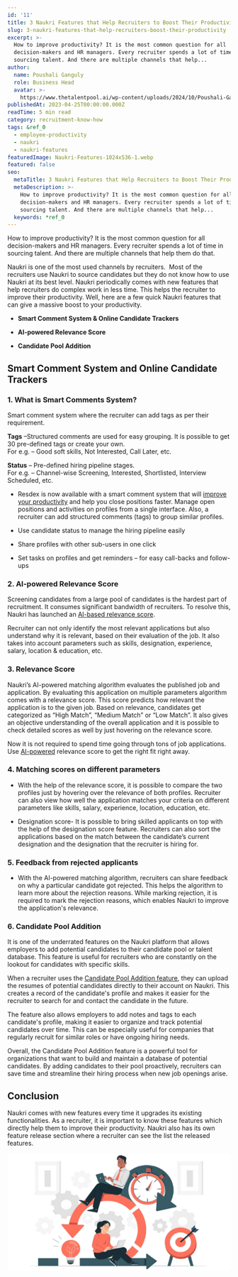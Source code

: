 ```yaml
---
id: '11'
title: 3 Naukri Features that Help Recruiters to Boost Their Productivity
slug: 3-naukri-features-that-help-recruiters-boost-their-productivity
excerpt: >-
  How to improve productivity? It is the most common question for all
  decision-makers and HR managers. Every recruiter spends a lot of time in
  sourcing talent. And there are multiple channels that help...
author:
  name: Poushali Ganguly
  role: Business Head
  avatar: >-
    https://www.thetalentpool.ai/wp-content/uploads/2024/10/Poushali-Gangulyimage.webp
publishedAt: 2023-04-25T00:00:00.000Z
readTime: 5 min read
category: recruitment-know-how
tags: &ref_0
  - employee-productivity
  - naukri
  - naukri-features
featuredImage: Naukri-Features-1024x536-1.webp
featured: false
seo:
  metaTitle: 3 Naukri Features that Help Recruiters to Boost Their Productivity
  metaDescription: >-
    How to improve productivity? It is the most common question for all
    decision-makers and HR managers. Every recruiter spends a lot of time in
    sourcing talent. And there are multiple channels that help...
  keywords: *ref_0
---
```


How to improve productivity? It is the most common question for all decision-makers and HR managers. Every recruiter spends a lot of time in sourcing talent. And there are multiple channels that help them do that. 

Naukri is one of the most used channels by recruiters.  Most of the recruiters use Naukri to source candidates but they do not know how to use Naukri at its best level. Naukri periodically comes with new features that help recruiters do complex work in less time. This helps the recruiter to improve their productivity. Well, here are a few quick Naukri features that can give a massive boost to your productivity. 

- **Smart Comment System & Online Candidate Trackers**

- **AI-powered Relevance Score**

- **Candidate Pool Addition**

## **Smart Comment System and Online Candidate Trackers**

### 1\. **What is Smart Comments System?**

Smart comment system where the recruiter can add tags as per their requirement.

**Tags** –Structured comments are used for easy grouping. It is possible to get 30 pre-defined tags or create your own.  
For e.g. – Good soft skills, Not Interested, Call Later, etc.

**Status** – Pre-defined hiring pipeline stages.  
For e.g. – Channel-wise Screening, Interested, Shortlisted, Interview Scheduled, etc.

- Resdex is now available with a smart comment system that will [improve your productivity](https://www.thetalentpool.ai/blogs/importance-employee-development-modern-workplace/) and help you close positions faster. Manage open positions and activities on profiles from a single interface. Also, a recruiter can add structured comments (tags) to group similar profiles.

- Use candidate status to manage the hiring pipeline easily

- Share profiles with other sub-users in one click

- Set tasks on profiles and get reminders – for easy call-backs and follow-ups

### 2\. **AI-powered Relevance Score**

Screening candidates from a large pool of candidates is the hardest part of recruitment. It consumes significant bandwidth of recruiters. To resolve this, Naukri has launched an [AI-based relevance score](https://www.thetalentpool.ai/recruitment-management-software-benefits/).

Recruiter can not only identify the most relevant applications but also understand why it is relevant, based on their evaluation of the job. It also takes into account parameters such as skills, designation, experience, salary, location & education, etc.

### 3\. **Relevance Score**

Naukri’s AI-powered matching algorithm evaluates the published job and application. By evaluating this application on multiple parameters algorithm comes with a relevance score. This score predicts how relevant the application is to the given job. Based on relevance, candidates get categorized as “High Match”, “Medium Match” or “Low Match”. It also gives an objective understanding of the overall application and it is possible to check detailed scores as well by just hovering on the relevance score.

Now it is not required to spend time going through tons of job applications. Use [AI-powered](https://www.thetalentpool.ai/best-ai-recruitment-software/) relevance score to get the right fit right away.

### 4\. **Matching scores on different parameters**

- With the help of the relevance score, it is possible to compare the two profiles just by hovering over the relevance of both profiles. Recruiter can also view how well the application matches your criteria on different parameters like skills, salary, experience, location, education, etc.

- Designation score- It is possible to bring skilled applicants on top with the help of the designation score feature. Recruiters can also sort the applications based on the match between the candidate’s current designation and the designation that the recruiter is hiring for.

### 5\. **Feedback from rejected applicants**

- With the AI-powered matching algorithm, recruiters can share feedback on why a particular candidate got rejected. This helps the algorithm to learn more about the rejection reasons. While marking rejection, it is required to mark the rejection reasons, which enables Naukri to improve the application's relevance.

### 6\. **Candidate Pool Addition**

It is one of the underrated features on the Naukri platform that allows employers to add potential candidates to their candidate pool or talent database. This feature is useful for recruiters who are constantly on the lookout for candidates with specific skills.

When a recruiter uses the [Candidate Pool Addition feature](https://www.thetalentpool.ai/), they can upload the resumes of potential candidates directly to their account on Naukri. This creates a record of the candidate's profile and makes it easier for the recruiter to search for and contact the candidate in the future.

The feature also allows employers to add notes and tags to each candidate's profile, making it easier to organize and track potential candidates over time. This can be especially useful for companies that regularly recruit for similar roles or have ongoing hiring needs.

Overall, the Candidate Pool Addition feature is a powerful tool for organizations that want to build and maintain a database of potential candidates. By adding candidates to their pool proactively, recruiters can save time and streamline their hiring process when new job openings arise.

## **Conclusion**

Naukri comes with new features every time it upgrades its existing functionalities. As a recruiter, it is important to know these features which directly help them to improve their productivity. Naukri also has its own feature release section where a recruiter can see the list the released features. 

![Naukri-Features-1024x536](images/Naukri-Features-1024x536-1.webp)
